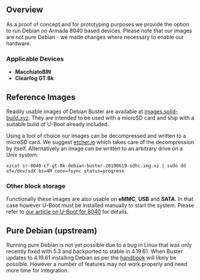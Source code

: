 ## Overview
As a proof of concept and for prototyping purposes we provide the option to run Debian on Armada 8040 based devices. Please note that our images are not pure Debian - we made changes where necessary to enable our hardware.

### Applicable Devices
- **MacchiatoBIN**
- **Clearfog GT 8k**

## Reference Images
Readily usable images of Debian Buster are available at [images.solid-build.xyz](https://images.solid-build.xyz/8040/).
They are intended to be used with a microSD card and ship with a suitable build of U-Boot already included.

Using a tool of choice our images can be decompressed and written to a microSD card. We suggest [etcher.io](https://www.balena.io/etcher/) which takes care of the decompression by itself.
Alternatively an image can be written to an arbitrary drive on a Unix system:
```no-highlight
xzcat sr-8040-cf-gt-8k-debian-buster-20190619-sdhc.img.xz | sudo dd of=/dev/sdX bs=4M conv=fsync status=progress
```

### Other block storage
Functionally these images are also usable on **eMMC**, **USB** and **SATA**. In that case however U-Boot must be installed manually to start the system.
Please refer to [our article on U-Boot for 8040](https://developer.solid-run.com/knowledge-base/armada-8040-machiatobin-u-boot-and-atf/) for details.

## Pure Debian (upstream)
Running pure Debian is not yet possible due to a bug in Linux that was only recently fixed with 5.3 and backported to stable in 4.19.61. When Buster updates to 4.19.61 installing Debian as per the [handbook](https://www.debian.org/releases/stable/arm64/ch04s03.en.html#usb-copy-flexible) will likely be possible. However a number of features may not work properly and need more time for integration.
